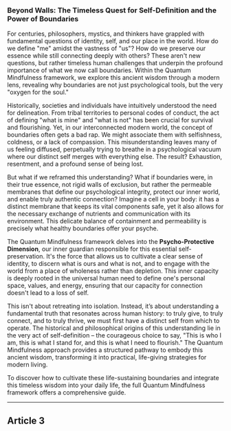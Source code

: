 ###  Beyond Walls: The Timeless Quest for Self-Definition and the Power of Boundaries
For centuries, philosophers, mystics, and thinkers have grappled with fundamental questions of identity, self, and our place in the world. How do we define "me" amidst the vastness of "us"? How do we preserve our essence while still connecting deeply with others? These aren't new questions, but rather timeless human challenges that underpin the profound importance of what we now call boundaries. Within the Quantum Mindfulness framework, we explore this ancient wisdom through a modern lens, revealing why boundaries are not just psychological tools, but the very "oxygen for the soul."

Historically, societies and individuals have intuitively understood the need for delineation. From tribal territories to personal codes of conduct, the act of defining "what is mine" and "what is not" has been crucial for survival and flourishing. Yet, in our interconnected modern world, the concept of boundaries often gets a bad rap. We might associate them with selfishness, coldness, or a lack of compassion. This misunderstanding leaves many of us feeling diffused, perpetually trying to breathe in a psychological vacuum where our distinct self merges with everything else. The result? Exhaustion, resentment, and a profound sense of being lost.

But what if we reframed this understanding? What if boundaries were, in their true essence, not rigid walls of exclusion, but rather the permeable membranes that define our psychological integrity, protect our inner world, and enable truly authentic connection? Imagine a cell in your body: it has a distinct membrane that keeps its vital components safe, yet it also allows for the necessary exchange of nutrients and communication with its environment. This delicate balance of containment and permeability is precisely what healthy boundaries offer your psyche.

The Quantum Mindfulness framework delves into the **Psycho-Protective Dimension**, our inner guardian responsible for this essential self-preservation. It's the force that allows us to cultivate a clear sense of identity, to discern what is ours and what is not, and to engage with the world from a place of wholeness rather than depletion. This inner capacity is deeply rooted in the universal human need to define one's personal space, values, and energy, ensuring that our capacity for connection doesn't lead to a loss of self.

This isn't about retreating into isolation. Instead, it’s about understanding a fundamental truth that resonates across human history: to truly give, to truly connect, and to truly thrive, we must first have a distinct self from which to operate. The historical and philosophical origins of this understanding lie in the very act of self-definition – the courageous choice to say, "This is who I am, this is what I stand for, and this is what I need to flourish." The Quantum Mindfulness approach provides a structured pathway to embody this ancient wisdom, transforming it into practical, life-giving strategies for modern living.

To discover how to cultivate these life-sustaining boundaries and integrate this timeless wisdom into your daily life, the full Quantum Mindfulness framework offers a comprehensive guide.

---

## Article 3